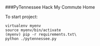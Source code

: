 ###PyTennessee Hack My Commute Home

To start project:

```
virtualenv myenv 
source myenv/bin/activate
(myenv) pip -r requirements.txt\
python ./pytennessee.py
```

